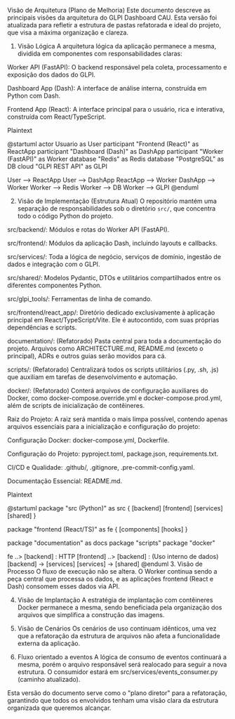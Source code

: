 Visão de Arquitetura (Plano de Melhoria)
Este documento descreve as principais visões da arquitetura do GLPI Dashboard CAU. Esta versão foi atualizada para refletir a estrutura de pastas refatorada e ideal do projeto, que visa a máxima organização e clareza.

1. Visão Lógica
A arquitetura lógica da aplicação permanece a mesma, dividida em componentes com responsabilidades claras:

Worker API (FastAPI): O backend responsável pela coleta, processamento e exposição dos dados do GLPI.

Dashboard App (Dash): A interface de análise interna, construída em Python com Dash.

Frontend App (React): A interface principal para o usuário, rica e interativa, construída com React/TypeScript.

Plaintext

@startuml
actor Usuario as User
participant "Frontend (React)" as ReactApp
participant "Dashboard (Dash)" as DashApp
participant "Worker (FastAPI)" as Worker
database "Redis" as Redis
database "PostgreSQL" as DB
cloud "GLPI REST API" as GLPI

User --> ReactApp
User --> DashApp
ReactApp --> Worker
DashApp --> Worker
Worker --> Redis
Worker --> DB
Worker --> GLPI
@enduml

2. Visão de Implementação (Estrutura Atual)
O repositório mantém uma separação de responsabilidades sob o diretório `src/`, que concentra todo o código Python do projeto.

src/backend/: Módulos e rotas do Worker API (FastAPI).

src/frontend/: Módulos da aplicação Dash, incluindo layouts e callbacks.

src/services/: Toda a lógica de negócio, serviços de domínio, ingestão de dados e integração com o GLPI.

src/shared/: Modelos Pydantic, DTOs e utilitários compartilhados entre os diferentes componentes Python.

src/glpi_tools/: Ferramentas de linha de comando.

src/frontend/react_app/: Diretório dedicado exclusivamente à aplicação principal em React/TypeScript/Vite. Ele é autocontido, com suas próprias dependências e scripts.

documentation/: (Refatorado) Pasta central para toda a documentação do projeto. Arquivos como ARCHITECTURE.md, README.md (exceto o principal), ADRs e outros guias serão movidos para cá.

scripts/: (Refatorado) Centralizará todos os scripts utilitários (.py, .sh, .js) que auxiliam em tarefas de desenvolvimento e automação.

docker/: (Refatorado) Conterá arquivos de configuração auxiliares do Docker, como docker-compose.override.yml e docker-compose.prod.yml, além de scripts de inicialização de contêineres.

Raiz do Projeto: A raiz será mantida o mais limpa possível, contendo apenas arquivos essenciais para a inicialização e configuração do projeto:

Configuração Docker: docker-compose.yml, Dockerfile.

Configuração do Projeto: pyproject.toml, package.json, requirements.txt.

CI/CD e Qualidade: .github/, .gitignore, .pre-commit-config.yaml.

Documentação Essencial: README.md.

Plaintext

@startuml
package "src (Python)" as src {
  [backend]
  [frontend]
  [services]
  [shared]
}

package "frontend (React/TS)" as fe {
  [components]
  [hooks]
}

package "documentation" as docs
package "scripts"
package "docker"

fe ..> [backend] : HTTP
[frontend] ..> [backend] : (Uso interno de dados)
[backend] -> [services]
[services] -> [shared]
@enduml
3. Visão de Processo
O fluxo de execução não se altera. O Worker continua sendo a peça central que processa os dados, e as aplicações frontend (React e Dash) consomem esses dados via API.

4. Visão de Implantação
A estratégia de implantação com contêineres Docker permanece a mesma, sendo beneficiada pela organização dos arquivos que simplifica a construção das imagens.

5. Visão de Cenários
Os cenários de uso continuam idênticos, uma vez que a refatoração da estrutura de arquivos não afeta a funcionalidade externa da aplicação.

6. Fluxo orientado a eventos
A lógica de consumo de eventos continuará a mesma, porém o arquivo responsável será realocado para seguir a nova estrutura. O consumidor estará em src/services/events_consumer.py (caminho atualizado).

Esta versão do documento serve como o "plano diretor" para a refatoração, garantindo que todos os envolvidos tenham uma visão clara da estrutura organizada que queremos alcançar.